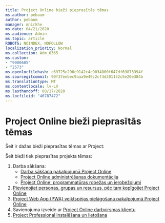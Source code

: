 ```yaml
---
title: Project Online bieži pieprasītās tēmas
ms.author: pebaum
author: pebaum
manager: mnirkhe
ms.date: 04/21/2020
ms.audience: Admin
ms.topic: article
ROBOTS: NOINDEX, NOFOLLOW
localization_priority: Normal
ms.collection: Adm_O365
ms.custom:
- "9000685"
- "2573"
ms.openlocfilehash: c69725e296c9142c4c9034800f647df69873394f
ms.sourcegitcommit: 90f37eebec9aaa9e49c2cf4d201152c5e20e384b
ms.translationtype: MT
ms.contentlocale: lv-LV
ms.lasthandoff: 08/17/2020
ms.locfileid: "46787472"
---
```

# <a name="project-online-frequently-requested-topics"></a>Project Online bieži pieprasītās tēmas

Šeit ir dažas bieži pieprasītas tēmas ar Project:

Šeit bieži tiek pieprasītas projekta tēmas:
1.  Darba sākšana: 
    -   [Darba sākšana pakalpojumā Project Online](https://docs.microsoft.comProjectOnline/get-started-with-project-online) 
    -   [Project Online administrēšanas dokumentācija](https://docs.microsoft.com/projectonline/project-online) 
    -   [Project Online: programmatūras robežas un ierobežojumi](https://docs.microsoft.com/ProjectOnline/project-online-software-boundaries-and-limits) 
2.  [Pievienojiet personas, grupas un resursus, pēc tam kopīgojiet Project Online](https://docs.microsoft.com/projectonline/step-2-add-people-to-project-online) 
3.  [Project Web App (PWA) veiktspējas pielāgošana pakalpojumā Project Online](https://docs.microsoft.com/projectonline/tune-project-online-performance)
4.  Savienojuma izveide ar [Project Online darbvirsmas klientu](https://docs.microsoft.com/projectonline/connect-to-project-online-with-the-project-online-desktop-client) 
5.  [Project Professional instalēšana un lietošana](https://support.office.com/article/install-project-7059249b-d9fe-4d61-ab96-5c5bf435f281) 
